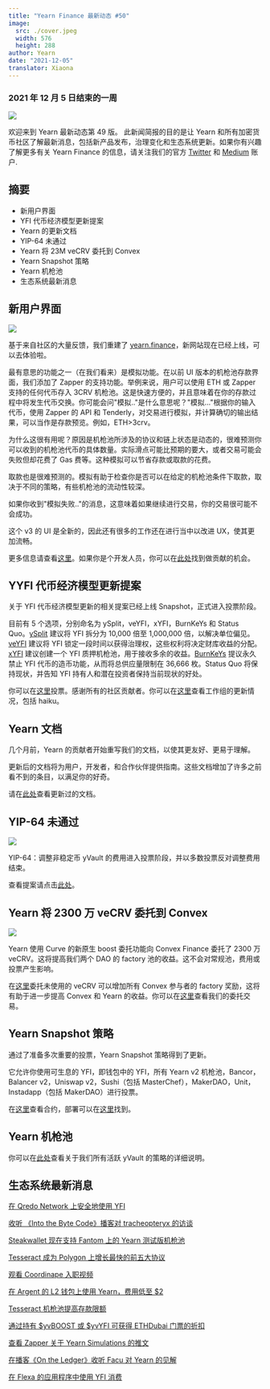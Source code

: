 ```yaml
---
title: "Yearn Finance 最新动态 #50"
image:
  src: ./cover.jpeg
  width: 576
  height: 288
author: Yearn
date: "2021-12-05"
translator: Xiaona
---
```


### 2021 年 12 月 5 日结束的一周

![](./cover.jpeg?w=576&h=288)

欢迎来到 Yearn 最新动态第 49 版。 此新闻简报的目的是让 Yearn 和所有加密货币社区了解最新消息，包括新产品发布，治理变化和生态系统更新。如果你有兴趣了解更多有关 Yearn Finance 的信息，请关注我们的官方 [Twitter](https://twitter.com/iearnfinance) 和 [Medium](https://medium.com/iearn) 账户.

## 摘要

- 新用户界面
- YFI 代币经济模型更新提案
- Yearn 的更新文档
- YIP-64 未通过
- Yearn 将 23M veCRV 委托到 Convex
- Yearn Snapshot 策略
- Yearn 机枪池
- 生态系统最新消息

## 新用户界面

![](./image2.jpg?w=512&h=512)

基于来自社区的大量反馈，我们重建了 [yearn.finance](https://yearn.finance/)，新网站现在已经上线，可以去体验啦。

最有意思的功能之一（在我们看来）是模拟功能。在以前 UI 版本的机枪池存款界面，我们添加了 Zapper 的支持功能。举例来说，用户可以使用 ETH 或 Zapper 支持的任何代币存入 3CRV 机枪池。这是快速方便的，并且意味着在你的存款过程中将发生代币交换。你可能会问"模拟.."是什么意思呢？"模拟..."根据你的输入代币，使用 Zapper 的 API 和 Tenderly，对交易进行模拟，并计算确切的输出结果，可以当作是存款预览。例如，ETH>3crv。

为什么这很有用呢？原因是机枪池所涉及的协议和链上状态是动态的，很难预测你可以收到的机枪池代币的具体数量。实际滑点可能比预期的要大，或者交易可能会失败但却花费了 Gas 费等。这种模拟可以节省存款或取款的花费。

取款也是很难预测的。模拟有助于检查你是否可以在给定的机枪池条件下取款，取决于不同的策略，有些机枪池的流动性较深。

如果你收到"模拟失败.."的消息，这意味着如果继续进行交易，你的交易很可能不会成功。

这个 v3 的 UI 是全新的，因此还有很多的工作还在进行当中以改进 UX，使其更加流畅。

更多信息请查看[这里](https://medium.com/iearn/yearn-ui-v3-0-a194355bdb1f)。如果你是个开发人员，你可以在[此处](https://github.com/yearn/yearn-finance-v3)找到做贡献的机会。

## YYFI 代币经济模型更新提案

关于 YFI 代币经济模型更新的相关提案已经上线 Snapshot，正式进入投票阶段。

目前有 5 个选项，分别命名为 ySplit，veYFI，xYFI，BurnKeYs 和 Status Quo。[ySplit](https://docs.google.com/document/d/1dAWTkS_ZsXNy7mKKjOFUjILSlLsLz9KhGfLrwVu0GUg/edit) 建议将 YFI 拆分为 10,000 倍至 1,000,000 倍，以解决单位偏见。[veYFI](https://docs.google.com/document/d/1hoi-IVccOB6iUJYzuApVbyjbQBx8-M0UuzZosb9wlWM/edit) 建议将 YFI 锁定一段时间以获得治理权，这些权利将决定财库收益的分配。[xYFI](https://docs.google.com/document/d/1ev16BXu3bDC8zMSBvHmxMWIeD82ptZck6SJAO5frV5g/edit) 建议创建一个 YFI 质押机枪池，用于接收多余的收益。[BurnKeYs](https://docs.google.com/document/d/1BqmRsfdfCIaCtNZULdhKqUJzpKdaHE1XOGQlVp2nuSc/edit) 提议永久禁止 YFI 代币的造币功能，从而将总供应量限制在 36,666 枚。Status Quo 将保持现状，并告知 YFI 持有人和潜在投资者保持当前现状的好处。

你可以在[这里](https://yearn.snapshot.page/#/proposal/0x783cb3d57dd59b2827f6a42967375f06504cc947ebaa3c0e495c7b29ffd47aea)投票。感谢所有的社区贡献者。你可以在[这里](https://docs.google.com/document/d/1-YEfXqXgTm-qzhPRUKs5allfX1XqYUOYwr_49FApnLU/edit)查看工作组的更新情况，包括 haiku。

## Yearn 文档

几个月前，Yearn 的贡献者开始重写我们的文档，以使其更友好、更易于理解。

更新后的文档将为用户，开发者，和合作伙伴提供指南。这些文档增加了许多之前看不到的条目，以满足你的好奇。

请在[此处](https://docs.yearn.finance/)查看更新过的文档。

## YIP-64 未通过

![](./image3.jpg?w=1100&h=759)

YIP-64：调整非稳定币 yVault 的费用进入投票阶段，并以多数投票反对调整费用结束。

查看提案请点击[此处](https://snapshot.org/#/ybaby.eth/proposal/0xfe7296601d199b89a8aa53f95d6243ef935d736bea2f13109979d8d5098017d2)。

## Yearn 将 2300 万 veCRV 委托到 Convex

![](./image4.jpg?w=873&h=615)

Yearn 使用 Curve 的新原生 boost 委托功能向 Convex Finance 委托了 2300 万 veCRV。这将提高我们两个 DAO 的 factory 池的收益。这不会对常规池，费用或投票产生影响。

在[这里](https://convex-boost-delegation.vercel.app/)委托未使用的 veCRV 可以增加所有 Convex 参与者的 factory 奖励，这将有助于进一步提高 Convex 和 Yearn 的收益。你可以在[这里](https://etherscan.io/tx/0x4734c879b23c678cb97ba90591e16a14f1f7a2e0a7d71bfa67d2e7bb5d718e5f)查看我们的委托交易。

## Yearn Snapshot 策略

通过了准备多次重要的投票，Yearn Snapshot 策略得到了更新。

它允许你使用可生息的 YFI，即钱包中的 YFI，所有 Yearn v2 机枪池，Bancor，Balancer v2，Uniswap v2，Sushi（包括 MasterChef），MakerDAO，Unit，Instadapp（包括 MakerDAO）进行投票。

在[这里](https://github.com/yearn/snapshot-strategy)查看合约，部署可以在[这里](https://etherscan.io/address/0xA79e803FffE9DA37477ddaFD7C6F3dbDCa1C566C#code)找到。

## Yearn 机枪池

你可以在[此处](https://medium.com/yearn-state-of-the-vaults/the-vaults-at-yearn-9237905ffed3)查看关于我们所有活跃 yVault 的策略的详细说明。

## 生态系统最新消息

[在 Qredo Network 上安全地使用 YFI](https://twitter.com/QredoNetwork/status/1461031928564436994)

[收听 《Into the Byte Code》播客对 tracheopteryx 的访谈](https://twitter.com/benmercerdev/status/1464347991674863626?s=21)

[Steakwallet 现在支持 Fantom 上的 Yearn 测试版机枪池](https://twitter.com/steakwallet/status/1463623834389602311?s=21)

[Tesseract 成为 Polygon 上增长最快的前五大协议](https://twitter.com/marketducky/status/1461734313636945926?s=21)

[观看 Coordinape 入职视频](https://twitter.com/coordinape/status/1460591450413015043?s=21)

[在 Argent 的 L2 钱包上使用 Yearn，费用低至 $2](https://twitter.com/argentHQ/status/1468934923264401419)

[Tesseract 机枪池提高存款限额](https://twitter.com/tesseract_fi/status/1468217220966801413)

[通过持有 $yvBOOST 或 $yvYFI 可获得 ETHDubai 门票的折扣](https://twitter.com/ETHDubaiConf/status/1467068791456923648)

[查看 Zapper 关于 Yearn Simulations 的推文](https://twitter.com/zapper_fi/status/1466447565302517765)

[在播客《On the Ledger》收听 Facu 对 Yearn 的见解](https://twitter.com/Ledger/status/1465678701635506185)

[在 Flexa 的应用程序中使用 YFI 消费](https://twitter.com/FlexaHQ/status/1469092114038415364)
